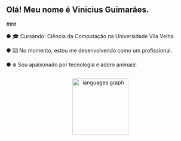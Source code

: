 <h2 align="left">Olá! Meu nome é Vinicius Guimarães.</h2>
###

<p align="left"> ● 🎓 Cursando: Ciência da Computação na Universidade Vila Velha.</p>
<p align="left"> ● ⌨️ No momento, estou me desenvolvendo como um profissional. </p>
<p align="left"> ● ❄️ Sou apaixonado por tecnologia e adoro animais!</p>

###

<div align="center">
  <img src="https://github-readme-stats.vercel.app/api/top-langs?username=vcoutinho8&locale=en&hide_title=false&layout=compact&card_width=320&langs_count=5&theme=tokyonight&hide_border=false&order=2" height="150" alt="languages graph"  />
</div>

###

